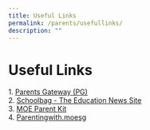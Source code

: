 ```yaml
---
title: Useful Links
permalink: /parents/usefullinks/
description: ""
---
```

Useful Links
============

1. [Parents Gateway (PG)](https://pg.moe.edu.sg/)  
2. [Schoolbag - The Education News Site](http://schoolbag.sg/)  
3. [MOE Parent Kit](https://www.moe.gov.sg/parentkit)  
4. [Parentingwith.moesg](https://www.instagram.com/parentingwith.moesg/)